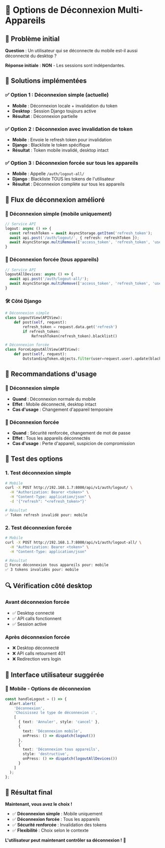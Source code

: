 # 🔐 Options de Déconnexion Multi-Appareils

## 🎯 **Problème initial**

**Question** : Un utilisateur qui se déconnecte du mobile est-il aussi déconnecté du desktop ?

**Réponse initiale** : **NON** - Les sessions sont indépendantes.

## 🔧 **Solutions implémentées**

### ✅ **Option 1 : Déconnexion simple (actuelle)**
- **Mobile** : Déconnexion locale + invalidation du token
- **Desktop** : Session Django toujours active
- **Résultat** : Déconnexion partielle

### ✅ **Option 2 : Déconnexion avec invalidation de token**
- **Mobile** : Envoie le refresh token pour invalidation
- **Django** : Blackliste le token spécifique
- **Résultat** : Token mobile invalidé, desktop intact

### ✅ **Option 3 : Déconnexion forcée sur tous les appareils**
- **Mobile** : Appelle `/auth/logout-all/`
- **Django** : Blackliste TOUS les tokens de l'utilisateur
- **Résultat** : Déconnexion complète sur tous les appareils

## 🔄 **Flux de déconnexion amélioré**

### 📱 **Déconnexion simple (mobile uniquement)**
```typescript
// Service API
logout: async () => {
  const refreshToken = await AsyncStorage.getItem('refresh_token');
  await api.post('/auth/logout/', { refresh: refreshToken });
  await AsyncStorage.multiRemove(['access_token', 'refresh_token', 'user']);
}
```

### 🚫 **Déconnexion forcée (tous appareils)**
```typescript
// Service API
logoutAllDevices: async () => {
  await api.post('/auth/logout-all/');
  await AsyncStorage.multiRemove(['access_token', 'refresh_token', 'user']);
}
```

### 🛠️ **Côté Django**
```python
# Déconnexion simple
class LogoutView(APIView):
    def post(self, request):
        refresh_token = request.data.get('refresh')
        if refresh_token:
            RefreshToken(refresh_token).blacklist()

# Déconnexion forcée
class ForceLogoutAllView(APIView):
    def post(self, request):
        OutstandingToken.objects.filter(user=request.user).update(blacklisted=True)
```

## 🎯 **Recommandations d'usage**

### 🔐 **Déconnexion simple**
- **Quand** : Déconnexion normale du mobile
- **Effet** : Mobile déconnecté, desktop intact
- **Cas d'usage** : Changement d'appareil temporaire

### 🚫 **Déconnexion forcée**
- **Quand** : Sécurité renforcée, changement de mot de passe
- **Effet** : Tous les appareils déconnectés
- **Cas d'usage** : Perte d'appareil, suspicion de compromission

## 🧪 **Test des options**

### 1. **Test déconnexion simple**
```bash
# Mobile
curl -X POST http://192.168.1.7:8000/api/v1/auth/logout/ \
  -H "Authorization: Bearer <token>" \
  -H "Content-Type: application/json" \
  -d '{"refresh": "<refresh_token>"}'

# Résultat
✅ Token refresh invalidé pour: mobile
```

### 2. **Test déconnexion forcée**
```bash
# Mobile
curl -X POST http://192.168.1.7:8000/api/v1/auth/logout-all/ \
  -H "Authorization: Bearer <token>" \
  -H "Content-Type: application/json"

# Résultat
🚫 Force déconnexion tous appareils pour: mobile
✅ 3 tokens invalidés pour: mobile
```

## 🔍 **Vérification côté desktop**

### **Avant déconnexion forcée**
- ✅ Desktop connecté
- ✅ API calls fonctionnent
- ✅ Session active

### **Après déconnexion forcée**
- ❌ Desktop déconnecté
- ❌ API calls retournent 401
- ❌ Redirection vers login

## 🎯 **Interface utilisateur suggérée**

### 📱 **Mobile - Options de déconnexion**
```typescript
const handleLogout = () => {
  Alert.alert(
    'Déconnexion',
    'Choisissez le type de déconnexion :',
    [
      { text: 'Annuler', style: 'cancel' },
      { 
        text: 'Déconnexion mobile', 
        onPress: () => dispatch(logout()) 
      },
      { 
        text: 'Déconnexion tous appareils', 
        style: 'destructive',
        onPress: () => dispatch(logoutAllDevices()) 
      }
    ]
  );
};
```

## 🚀 **Résultat final**

**Maintenant, vous avez le choix !**

- ✅ **Déconnexion simple** : Mobile uniquement
- ✅ **Déconnexion forcée** : Tous les appareils
- ✅ **Sécurité renforcée** : Invalidation des tokens
- ✅ **Flexibilité** : Choix selon le contexte

**L'utilisateur peut maintenant contrôler sa déconnexion !** 🎯 